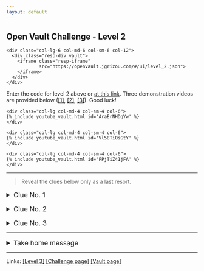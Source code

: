 ```yaml
---
layout: default
---
```


## Open Vault Challenge - Level 2

<div class="container">
  <div class="row align-items-center justify-content-center">

    <div class="col-lg-6 col-md-6 col-sm-6 col-12">
      <div class="resp-div vault">
        <iframe class="resp-iframe"
                src="https://openvault.jgrizou.com/#/ui/level_2.json">
        </iframe>
      </div>
    </div>

  </div>
</div>

Enter the code for level 2 above or [at this link](https://openvault.jgrizou.com/#/ui/level_2.json). Three demonstration videos are provided below ([[1]](https://www.youtube.com/embed/AraErNHDqYw), [[2]](https://www.youtube.com/embed/Vl58TiOsGtY), [[3]](https://www.youtube.com/embed/PPjTiZ41jFA)). Good luck!

<div class="container">
  <div class="row align-items-center justify-content-center">

    <div class="col-lg col-md-4 col-sm-4 col-6">
    {% include youtube_vault.html id='AraErNHDqYw' %}
    </div>

    <div class="col-lg col-md-4 col-sm-4 col-6">
    {% include youtube_vault.html id='Vl58TiOsGtY' %}
    </div>

    <div class="col-lg col-md-4 col-sm-4 col-6">
    {% include youtube_vault.html id='PPjTiZ41jFA' %}
    </div>

  </div>
</div>

---

> Reveal the clues below only as a last resort.

<details>
  <summary style="margin-top: 1rem; font-size: 1.10rem;">Clue No. 1</summary>

  <br>

  <p>See the code you are entering below or <a href="https://openvault.jgrizou.com/#/ui/level_2_visible.json">at this link</a>.</p>

  <div class="container">
    <div class="row align-items-center justify-content-center">

      <div class="col-lg-6 col-md-6 col-sm-6 col-12">
        <div class="resp-div vault">
          <iframe class="resp-iframe"
                  src="https://openvault.jgrizou.com/#/ui/level_2_visible.json">
          </iframe>
        </div>
      </div>

    </div>
  </div>

</details>

<details>
  <summary style="margin-top: 1rem; font-size: 1.10rem;">Clue No. 2</summary>

  <br>

  <p>What you see it not always what it means.</p>

</details>

<details>
  <summary style="margin-top: 1rem; font-size: 1.10rem;">Clue No. 3</summary>

  <br>

  <p>The meaning (yellow or grey) of each button is linked to their position (left or right) and not to their actual colors (yellow or grey). The color of the buttons are randomly swapped after every click. Hence, to choose which button to click, you need to consider the position of the buttons not their colors.</p>

</details>

---

<details>
  <summary style="margin-top: 1rem; font-size: 1.10rem;">Take home message</summary>

  <br>

  <p>The meaning (yellow or grey) of a button can be associated with its position, rather than the color displayed on it.</p>

</details>

---

Links: [[Level 3]](../level-3/) [[Challenge page]](../) [[Vault page]](../../)
